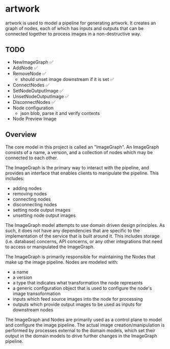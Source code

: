 # artwork

artwork is used to model a pipeline for generating artwork. It creates an graph
of nodes, each of which has inputs and outputs that can be connected together
to process images in a non-destructive way.

## TODO

- NewImageGraph ✅
- AddNode ✅
- RemoveNode ✅
  - should unset image downstream if it is set ✅
- ConnectNodes ✅
- SetNodeOutputImage ✅
- UnsetNodeOutputImage ✅
- DisconnectNodes ✅
- Node configuration
  - json blob, parse it and verify contents
- Node Preview Image

## Overview

The core model in this project is called an "ImageGraph". An ImageGraph
consists of a name, a version, and a collection of nodes which may be connected
to each other.

The ImageGraph is the primary way to interact with the pipeline, and provides
an interface that enables clients to manipulate the pipeline. This includes:
- adding nodes
- removing nodes
- connecting nodes
- disconnecting nodes
- setting node output images
- unsetting node output images

The ImageGraph model attempts to use domain driven design principles. As such, 
it does not have any dependencies that are specific to the implementation of
the service that is built around it. This includes storage (i.e. database) 
concerns, API concerns, or any other integrations that need to access or 
manipulated the ImageGraph.

The ImageGraph is primarily responsible for maintaining the Nodes that make
up the image pipeline. Nodes are modeled with:
- a name
- a version
- a type that indicates what transformation the node represents
- a generic configuration object that is used to configure the node's 
  image transoformation
- inputs which feed source images into the node for processing
- outputs which provide output images to be used as inputs for downstream nodes

The ImageGraph and Nodes are primarily used as a control plane to model and
configure the image pipeline. The actual image creation/manipulation is 
performed by processes external to the domain models, which set their output
in the domain models to drive further changes in the ImageGraph pipeline.

